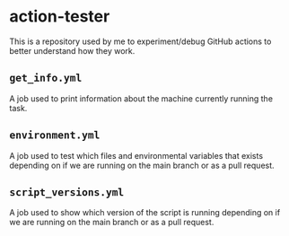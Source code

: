 # action-tester

This is a repository used by me to experiment/debug GitHub actions to better
understand how they work.

## `get_info.yml`
A job used to print information about the machine currently running the task.

## `environment.yml`
A job used to test which files and environmental variables that exists depending
on if we are running on the main branch or as a pull request.

## `script_versions.yml`
A job used to show which version of the script is running depending on if we are
running on the main branch or as a pull request.
